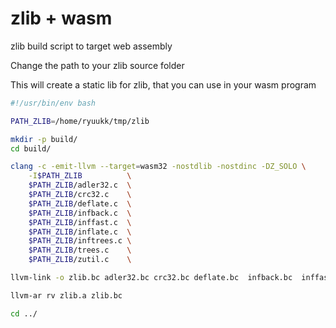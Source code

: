 # zlib + wasm
zlib build script to target web assembly


Change the path to your zlib source folder

This will create a static lib for zlib, that you can use in your wasm program

```bash
#!/usr/bin/env bash

PATH_ZLIB=/home/ryuukk/tmp/zlib

mkdir -p build/
cd build/

clang -c -emit-llvm --target=wasm32 -nostdlib -nostdinc -DZ_SOLO \
    -I$PATH_ZLIB          \
    $PATH_ZLIB/adler32.c  \
    $PATH_ZLIB/crc32.c    \
    $PATH_ZLIB/deflate.c  \
    $PATH_ZLIB/infback.c  \
    $PATH_ZLIB/inffast.c  \
    $PATH_ZLIB/inflate.c  \
    $PATH_ZLIB/inftrees.c \
    $PATH_ZLIB/trees.c    \
    $PATH_ZLIB/zutil.c    \

llvm-link -o zlib.bc adler32.bc crc32.bc deflate.bc  infback.bc  inffast.bc  inflate.bc  inftrees.bc  trees.bc  zutil.bc

llvm-ar rv zlib.a zlib.bc

cd ../
```
